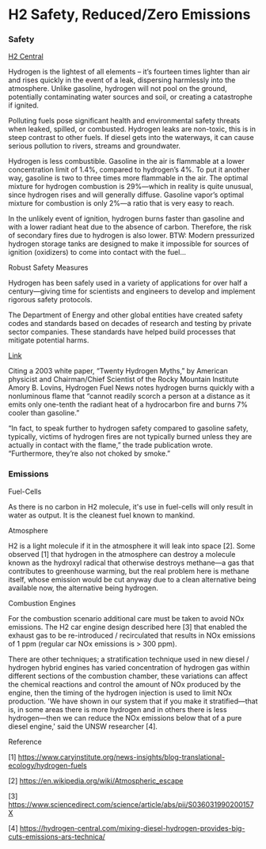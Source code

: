 # H2 Safety, Reduced/Zero Emissions

### Safety

[H2 Central](https://hydrogen-central.com/why-hydrogen-safer-you-might-think-bayotech/)

Hydrogen is the lightest of all elements – it’s fourteen times lighter
than air and rises quickly in the event of a leak, dispersing
harmlessly into the atmosphere. Unlike gasoline, hydrogen will not
pool on the ground, potentially contaminating water sources and soil,
or creating a catastrophe if ignited.

Polluting fuels pose significant health and environmental safety threats
when leaked, spilled, or combusted. Hydrogen leaks are non-toxic, this
is in steep contrast to other fuels. If diesel gets into the
waterways, it can cause serious pollution to rivers, streams and
groundwater.

Hydrogen is less combustible. Gasoline in the air is flammable at a
lower concentration limit of 1.4%, compared to hydrogen’s 4%. To put
it another way, gasoline is two to three times more flammable in the
air. The optimal mixture for hydrogen combustion is 29%—which in
reality is quite unusual, since hydrogen rises and will generally
diffuse. Gasoline vapor’s optimal mixture for combustion is only 2%—a
ratio that is very easy to reach.

 In the unlikely event of ignition, hydrogen burns faster than
gasoline and with a lower radiant heat due to the absence of
carbon. Therefore, the risk of secondary fires due to hydrogen is also
lower. BTW: Modern pressurized hydrogen storage tanks are designed to
make it impossible for sources of ignition (oxidizers) to come into
contact with the fuel...

Robust Safety Measures

Hydrogen has been safely used in a variety of applications for over
half a century—giving time for scientists and engineers to develop and
implement rigorous safety protocols.  

The Department of Energy and other global entities have created safety
codes and standards based on decades of research and testing by
private sector companies. These standards have helped build processes
that mitigate potential harms.

[Link](https://www.repairerdrivennews.com/2023/02/14/semi-truck-carrying-hydrogen-explodes-fuel-type-still-touted-as-safer-than-gasoline/)

Citing a 2003 white paper, “Twenty Hydrogen Myths,” by American
physicist and Chairman/Chief Scientist of the Rocky Mountain Institute
Amory B. Lovins, Hydrogen Fuel News notes hydrogen burns quickly with
a nonluminous flame that “cannot readily scorch a person at a distance
as it emits only one-tenth the radiant heat of a hydrocarbon fire and
burns 7% cooler than gasoline.”

“In fact, to speak further to hydrogen safety compared to gasoline
safety, typically, victims of hydrogen fires are not typically burned
unless they are actually in contact with the flame,” the trade
publication wrote. “Furthermore, they’re also not choked by smoke.”

### Emissions

Fuel-Cells

As there is no carbon in H2 molecule, it's use in fuel-cells will only
result in water as output. It is the cleanest fuel known to mankind.

Atmosphere

H2 is a light molecule if it in the atmosphere it will leak into space
[2]. Some observed [1] that hydrogen in the atmosphere can destroy a
molecule known as the hydroxyl radical that otherwise destroys
methane—a gas that contributes to greenhouse warming, but the real
problem here is methane itself, whose emission would be cut anyway due
to a clean alternative being available now, the alternative being
hydrogen.

<a name='nox'/>

Combustion Engines

For the combustion scenario additional care must be taken to avoid NOx
emissions. The H2 car engine design described here [3] that enabled
the exhaust gas to be re-introduced / recirculated that results in NOx
emissions of 1 ppm (regular car NOx emissions is > 300 ppm).

There are other techniques; a stratification technique used in new
diesel / hydrogen hybrid engines has varied concentration of hydrogen
gas within different sections of the combustion chamber, these
variations can affect the chemical reactions and control the amount of
NOx produced by the engine, then the timing of the hydrogen injection
is used to limit NOx production. 'We have shown in our system that if
you make it stratified—that is, in some areas there is more hydrogen
and in others there is less hydrogen—then we can reduce the NOx
emissions below that of a pure diesel engine,' said the UNSW
researcher [4].

Reference

[1] https://www.caryinstitute.org/news-insights/blog-translational-ecology/hydrogen-fuels

[2] https://en.wikipedia.org/wiki/Atmospheric_escape

[3] https://www.sciencedirect.com/science/article/abs/pii/S036031990200157X

[4] https://hydrogen-central.com/mixing-diesel-hydrogen-provides-big-cuts-emissions-ars-technica/

